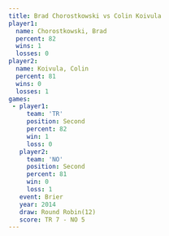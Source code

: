 ```yaml
---
title: Brad Chorostkowski vs Colin Koivula
player1:                   
  name: Chorostkowski, Brad
  percent: 82              
  wins: 1                  
  losses: 0                
player2:                   
  name: Koivula, Colin     
  percent: 81              
  wins: 0                  
  losses: 1                
games:
 - player1:          
     team: 'TR'      
     position: Second
     percent: 82     
     win: 1          
     loss: 0         
   player2:          
     team: 'NO'      
     position: Second
     percent: 81     
     win: 0          
     loss: 1         
   event: Brier         
   year: 2014           
   draw: Round Robin(12)
   score: TR 7 - NO 5   
---
```

